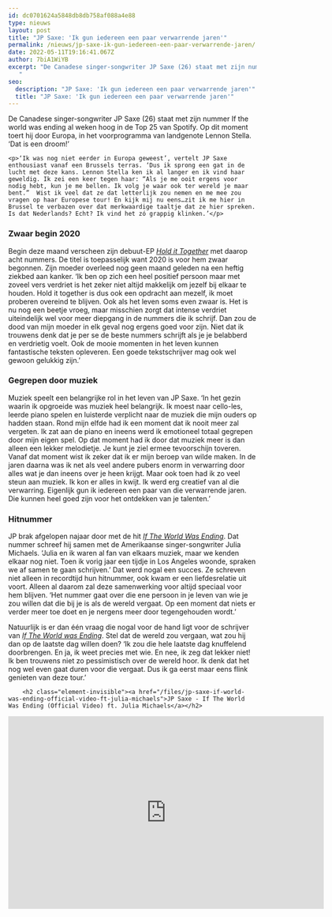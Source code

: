 ```yaml
---
id: dc0701624a5848db8db758af088a4e88
type: nieuws
layout: post
title: "JP Saxe: 'Ik gun iedereen een paar verwarrende jaren'"
permalink: /nieuws/jp-saxe-ik-gun-iedereen-een-paar-verwarrende-jaren/
date: 2022-05-11T19:16:41.067Z
author: 7biA1WiYB
excerpt: "De Canadese singer-songwriter JP Saxe (26) staat met zijn nummer If the world was ending al weken hoog in de Top 25 van Spotify. Op dit moment toert hij door Europa, in het voorprogramma van landgenote Lennon Stella. ‘Dat is een droom!’
   "
seo:
  description: "JP Saxe: 'Ik gun iedereen een paar verwarrende jaren'"
  title: "JP Saxe: 'Ik gun iedereen een paar verwarrende jaren'"
---
```

De Canadese singer-songwriter JP Saxe (26) staat met zijn nummer If the world was ending al weken hoog in de Top 25 van Spotify. Op dit moment toert hij door Europa, in het voorprogramma van landgenote Lennon Stella. ‘Dat is een droom!’
   

    <p>‘Ik was nog niet eerder in Europa geweest’, vertelt JP Saxe enthousiast vanaf een Brussels terras. ‘Dus ik sprong een gat in de lucht met deze kans. Lennon Stella ken ik al langer en ik vind haar geweldig. Ik zei een keer tegen haar: “Als je me ooit ergens voor nodig hebt, kun je me bellen. Ik volg je waar ook ter wereld je maar bent.”  Wist ik veel dat ze dat letterlijk zou nemen en me mee zou vragen op haar Europese tour! En kijk mij nu eens…zit ik me hier in Brussel te verbazen over dat merkwaardige taaltje dat ze hier spreken. Is dat Nederlands? Echt? Ik vind het zó grappig klinken.’</p>
<h3>Zwaar begin 2020 </h3>
<p>Begin deze maand verscheen zijn debuut-EP <a href="https://open.spotify.com/playlist/108v0UpUFr22HFStg0pywM" target="_blank"><em>Hold it Together</em></a> met daarop acht nummers. De titel is toepasselijk want 2020 is voor hem zwaar begonnen. Zijn moeder overleed nog geen maand geleden na een heftig ziekbed aan kanker. ‘Ik ben op zich een heel positief persoon maar met zoveel vers verdriet is het zeker niet altijd makkelijk om jezelf bij elkaar te houden. Hold it together is dus ook een opdracht aan mezelf, ik moet proberen overeind te blijven. Ook als het leven soms even zwaar is. Het is nu nog een beetje vroeg, maar misschien zorgt dat intense verdriet uiteindelijk wel voor meer diepgang in de nummers die ik schrijf. Dan zou de dood van mijn moeder in elk geval nog ergens goed voor zijn. Niet dat ik trouwens denk dat je per se de beste nummers schrijft als je je belabberd en verdrietig voelt. Ook de mooie momenten in het leven kunnen fantastische teksten opleveren. Een goede tekstschrijver mag ook wel gewoon gelukkig zijn.’ </p>
<h3>Gegrepen door muziek </h3>
<p>Muziek speelt een belangrijke rol in het leven van JP Saxe. ‘In het gezin waarin ik opgroeide was muziek heel belangrijk. Ik moest naar cello-les, leerde piano spelen en luisterde verplicht naar de muziek die mijn ouders op hadden staan. Rond mijn elfde had ik een moment dat ik nooit meer zal vergeten. Ik zat aan de piano en ineens werd ik emotioneel totaal gegrepen door mijn eigen spel. Op dat moment had ik door dat muziek meer is dan alleen een lekker melodietje. Je kunt je ziel ermee tevoorschijn toveren. Vanaf dat moment wist ik zeker dat ik er mijn beroep van wilde maken. In de jaren daarna was ik net als veel andere pubers enorm in verwarring door alles wat je dan ineens over je heen krijgt. Maar ook toen had ik zo veel steun aan muziek. Ik kon er alles in kwijt. Ik werd erg creatief van al die verwarring. Eigenlijk gun ik iedereen een paar van die verwarrende jaren. Die kunnen heel goed zijn voor het ontdekken van je talenten.’ </p>
<h3>Hitnummer </h3>
<p>JP brak afgelopen najaar door met de hit <a href="https://youtu.be/1jO2wSpAoxA" target="_blank"><em>If The World Was Ending</em></a>. Dat nummer schreef hij samen met de Amerikaanse singer-songwriter Julia Michaels. ‘Julia en ik waren al fan van elkaars muziek, maar we kenden elkaar nog niet. Toen ik vorig jaar een tijdje in Los Angeles woonde, spraken we af samen te gaan schrijven.’ Dat werd nogal een succes. Ze schreven niet alleen in recordtijd hun hitnummer, ook kwam er een liefdesrelatie uit voort. Alleen al daarom zal deze samenwerking voor altijd speciaal voor hem blijven. ‘Het nummer gaat over die ene persoon in je leven van wie je zou willen dat die bij je is als de wereld vergaat. Op een moment dat niets er verder meer toe doet en je nergens meer door tegengehouden wordt.’ </p>
<p>Natuurlijk is er dan één vraag die nogal voor de hand ligt voor de schrijver van <a href="https://youtu.be/1jO2wSpAoxA" target="_blank"><em>If The World was Ending</em></a>. Stel dat de wereld zou vergaan, wat zou hij dan op de laatste dag willen doen? ‘Ik zou die hele laatste dag knuffelend doorbrengen. En ja, ik weet precies met wie. En nee, ik zeg dat lekker niet! Ik ben trouwens niet zo pessimistisch over de wereld hoor. Ik denk dat het nog wel even gaat duren voor die vergaat. Dus ik ga eerst maar eens flink genieten van deze tour.’ </p>
<p><div class="media media-element-container media-default"><div id="file-539860" class="file file-video file-video-youtube">

        <h2 class="element-invisible"><a href="/files/jp-saxe-if-world-was-ending-official-video-ft-julia-michaels">JP Saxe - If The World Was Ending (Official Video) ft. Julia Michaels</a></h2>
    
  
  <div class="content">
    <div class="media-youtube-video media-element file-default media-youtube-1">
  <iframe class="media-youtube-player" width="640" height="390" title="JP Saxe - If The World Was Ending (Official Video) ft. Julia Michaels" src="https://www.youtube.com/embed/1jO2wSpAoxA?wmode=opaque&controls=" name="JP Saxe - If The World Was Ending (Official Video) ft. Julia Michaels" frameborder="0" allowfullscreen="">Video van JP Saxe - If The World Was Ending (Official Video) ft. Julia Michaels</iframe>
</div>
  </div>

  
</div>
</div>  
